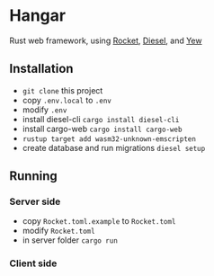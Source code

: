 # Hangar
Rust web framework, using [Rocket](https://rocket.rs), [Diesel](https://diesel.rs), and [Yew](https://github.com/DenisKolodin/yew)

## Installation
- `git clone` this project
- copy `.env.local` to `.env`
- modify `.env`
- install diesel-cli `cargo install diesel-cli`
- install cargo-web `cargo install cargo-web`
- `rustup target add wasm32-unknown-emscripten`
- create database and run migrations `diesel setup`

## Running
### Server side
- copy `Rocket.toml.example` to `Rocket.toml`
- modify `Rocket.toml`
- in server folder `cargo run`

### Client side
